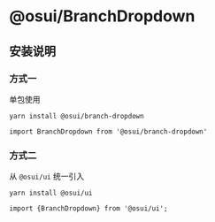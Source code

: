 # @osui/BranchDropdown

## 安装说明

### 方式一

单包使用

```
yarn install @osui/branch-dropdown
```

```
import BranchDropdown from '@osui/branch-dropdown'
```

### 方式二

从 `@osui/ui` 统一引入

```
yarn install @osui/ui
```

```
import {BranchDropdown} from '@osui/ui';
```



